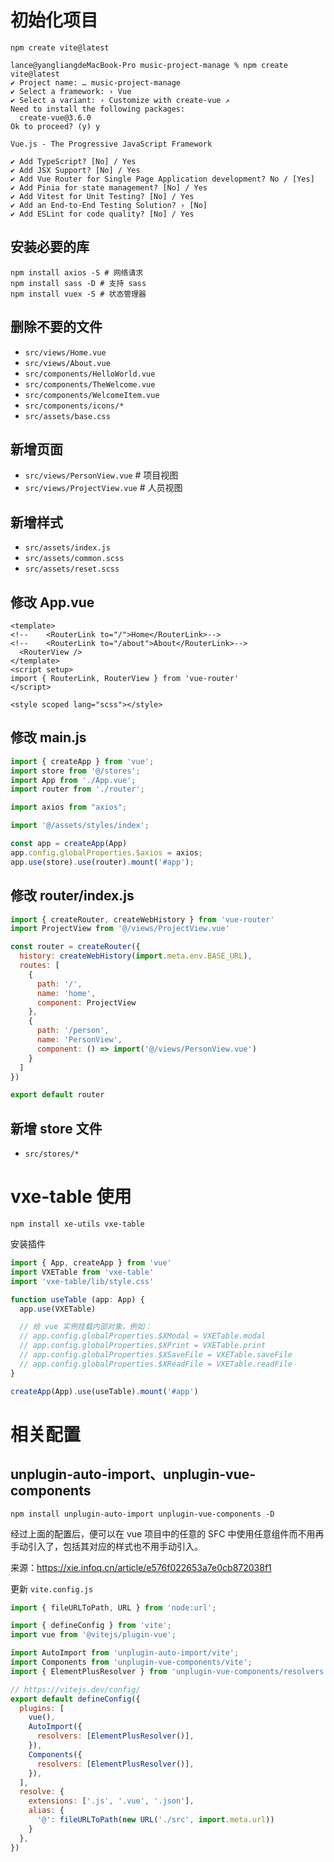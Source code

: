 # 初始化项目

```shell
npm create vite@latest
```

```shell
lance@yangliangdeMacBook-Pro music-project-manage % npm create vite@latest
✔ Project name: … music-project-manage
✔ Select a framework: › Vue
✔ Select a variant: › Customize with create-vue ↗
Need to install the following packages:
  create-vue@3.6.0
Ok to proceed? (y) y

Vue.js - The Progressive JavaScript Framework

✔ Add TypeScript? [No] / Yes
✔ Add JSX Support? [No] / Yes
✔ Add Vue Router for Single Page Application development? No / [Yes]
✔ Add Pinia for state management? [No] / Yes
✔ Add Vitest for Unit Testing? [No] / Yes
✔ Add an End-to-End Testing Solution? › [No]
✔ Add ESLint for code quality? [No] / Yes
```

## 安装必要的库

```shell
npm install axios -S # 网络请求
npm install sass -D # 支持 sass
npm install vuex -S # 状态管理器
```

## 删除不要的文件

- `src/views/Home.vue`
- `src/views/About.vue`
- `src/components/HelloWorld.vue`
- `src/components/TheWelcome.vue`
- `src/components/WelcomeItem.vue`
- `src/components/icons/*`
- `src/assets/base.css`

## 新增页面

- `src/views/PersonView.vue` # 项目视图
- `src/views/ProjectView.vue` # 人员视图

## 新增样式

- `src/assets/index.js`
- `src/assets/common.scss`
- `src/assets/reset.scss`

## 修改 App.vue

```vue
<template>
<!--    <RouterLink to="/">Home</RouterLink>-->
<!--    <RouterLink to="/about">About</RouterLink>-->
  <RouterView />
</template>
<script setup>
import { RouterLink, RouterView } from 'vue-router'
</script>

<style scoped lang="scss"></style>
```

## 修改 main.js

```js
import { createApp } from 'vue';
import store from '@/stores';
import App from './App.vue';
import router from './router';

import axios from "axios";

import '@/assets/styles/index';

const app = createApp(App)
app.config.globalProperties.$axios = axios;
app.use(store).use(router).mount('#app');
```

## 修改 router/index.js

```js
import { createRouter, createWebHistory } from 'vue-router'
import ProjectView from '@/views/ProjectView.vue'

const router = createRouter({
  history: createWebHistory(import.meta.env.BASE_URL),
  routes: [
    {
      path: '/',
      name: 'home',
      component: ProjectView
    },
    {
      path: '/person',
      name: 'PersonView',
      component: () => import('@/views/PersonView.vue')
    }
  ]
})

export default router
```

## 新增 store 文件

- `src/stores/*`

# vxe-table 使用

```shell
npm install xe-utils vxe-table
```

安装插件

```js
import { App, createApp } from 'vue'
import VXETable from 'vxe-table'
import 'vxe-table/lib/style.css'

function useTable (app: App) {
  app.use(VXETable)

  // 给 vue 实例挂载内部对象，例如：
  // app.config.globalProperties.$XModal = VXETable.modal
  // app.config.globalProperties.$XPrint = VXETable.print
  // app.config.globalProperties.$XSaveFile = VXETable.saveFile
  // app.config.globalProperties.$XReadFile = VXETable.readFile
}

createApp(App).use(useTable).mount('#app')
```

# 相关配置

## unplugin-auto-import、unplugin-vue-components

```shell
npm install unplugin-auto-import unplugin-vue-components -D
```

经过上面的配置后，便可以在 vue 项目中的任意的 SFC 中使用任意组件而不用再手动引入了，包括其对应的样式也不用手动引入。

来源：https://xie.infoq.cn/article/e576f022653a7e0cb872038f1

更新 `vite.config.js`

```js
import { fileURLToPath, URL } from 'node:url';

import { defineConfig } from 'vite';
import vue from '@vitejs/plugin-vue';

import AutoImport from 'unplugin-auto-import/vite';
import Components from 'unplugin-vue-components/vite';
import { ElementPlusResolver } from 'unplugin-vue-components/resolvers';

// https://vitejs.dev/config/
export default defineConfig({
  plugins: [
    vue(),
    AutoImport({
      resolvers: [ElementPlusResolver()],
    }),
    Components({
      resolvers: [ElementPlusResolver()],
    }),
  ],
  resolve: {
    extensions: ['.js', '.vue', '.json'],
    alias: {
      '@': fileURLToPath(new URL('./src', import.meta.url))
    }
  },
})

```
